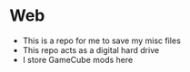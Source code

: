 # Web
- This is a repo for me to save my misc files
- This repo acts as a digital hard drive
- I store GameCube mods here
